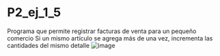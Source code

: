 # P2_ej_1_5
Programa que permite registrar facturas de venta para un pequeño comercio
Si un mismo artículo se agrega más de una vez, incrementa las cantidades del mismo detalle
![image](https://github.com/user-attachments/assets/f34867ee-bbeb-4d7a-af8e-d0f74a9d3c53)

